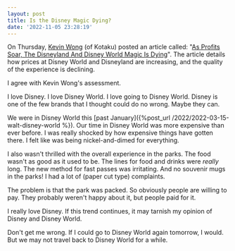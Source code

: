 ```yaml
---
layout: post
title: Is the Disney Magic Dying?
date: '2022-11-05 23:28:19'
---
```


On Thursday, [Kevin Wong](https://kotaku.com/author/kevinjameswong) (of Kotaku) posted an article called: "[As Profits Soar, The Disneyland And Disney World Magic Is Dying](https://kotaku.com/disneyland-world-cheapest-price-time-ticket-prices-fast-1849733205)". The article details how prices at Disney World and Disneyland are increasing, and the quality of the experience is declining.

I agree with Kevin Wong's assessment.

I love Disney. I love Disney World. I love going to Disney World. Disney is one of the few brands that I thought could do no wrong. Maybe they can.

We were in Disney World this [past January]({%post_url /2022/2022-03-15-walt-disney-world %}). Our time in Disney World was more expensive than ever before. I was really shocked by how expensive things have gotten there. I felt like was being nickel-and-dimed for everything.

I also wasn't thrilled with the overall experience in the parks. The food wasn't as good as it used to be. The lines for food and drinks were _really_ long. The new method for fast passes was irritating. And no souvenir mugs in the parks! I had a lot of (paper cut type) complaints.

The problem is that the park was packed. So obviously people are willing to pay. They probably weren't happy about it, but people paid for it.

I really love Disney. If this trend continues, it may tarnish my opinion of Disney and Disney World.

Don't get me wrong. If I could go to Disney World again tomorrow, I would. But we may not travel back to Disney World for a while.

